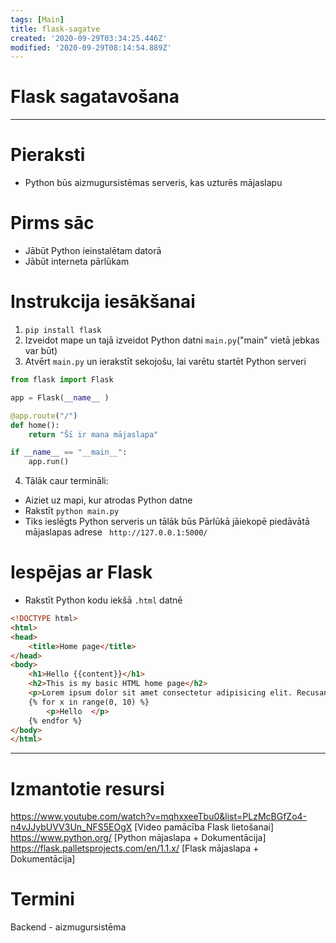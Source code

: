 ```yaml
---
tags: [Main]
title: flask-sagatve
created: '2020-09-29T03:34:25.446Z'
modified: '2020-09-29T08:14:54.889Z'
---
```


# Flask sagatavošana
---
# Pieraksti
- Python būs aizmugursistēmas serveris, kas uzturēs mājaslapu


# Pirms sāc
- Jābūt Python ieinstalētam datorā
- Jābūt interneta pārlūkam

# Instrukcija iesākšanai
1. `pip install flask`
2. Izveidot mape un tajā izveidot Python datni `main.py`("main" vietā jebkas var būt)
3. Atvērt `main.py` un ierakstīt sekojošu, lai varētu startēt Python serveri
```Python
from flask import Flask

app = Flask(__name__ )

@app.route("/")
def home():
    return "Šī ir mana mājaslapa"

if __name__ == "__main__":
    app.run()
```
4. Tālāk caur termināli:
- Aiziet uz mapi, kur atrodas Python datne
- Rakstīt `python main.py`
- Tiks ieslēgts Python serveris un tālāk būs Pārlūkā jāiekopē piedāvātā mājaslapas adrese
` http://127.0.0.1:5000/`

# Iespējas ar Flask
- Rakstīt Python kodu iekšā `.html` datnē
```html
<!DOCTYPE html>
<html>
<head>
    <title>Home page</title>
</head>
<body>
    <h1>Hello {{content}}</h1>
    <h2>This is my basic HTML home page</h2>
    <p>Lorem ipsum dolor sit amet consectetur adipisicing elit. Recusandae aliquid ab ipsa nam cum laboriosam temporibus doloribus minus, inventore corrupti reiciendis expedita molestiae, beatae, ratione optio quasi explicabo sit sunt?</p>
    {% for x in range(0, 10) %}
        <p>Hello  </p>
    {% endfor %}
</body>
</html>
```



---
# Izmantotie resursi
https://www.youtube.com/watch?v=mqhxxeeTbu0&list=PLzMcBGfZo4-n4vJJybUVV3Un_NFS5EOgX [Video pamācība Flask lietošanai]
https://www.python.org/ [Python mājaslapa + Dokumentācija]
https://flask.palletsprojects.com/en/1.1.x/ [Flask mājaslapa + Dokumentācija]

# Termini
Backend - aizmugursistēma
